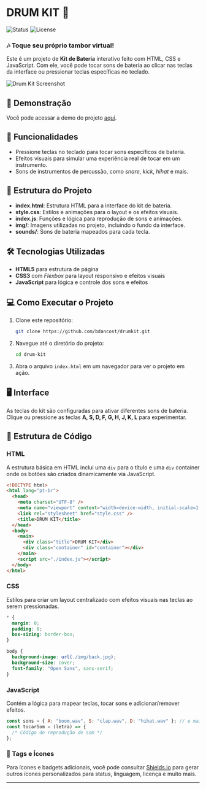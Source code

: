 # DRUM KIT 🥁

![Status](https://img.shields.io/badge/status-active-brightgreen) ![License](https://img.shields.io/badge/license-MIT-blue)

### 🎶 Toque seu próprio tambor virtual!

Este é um projeto de **Kit de Bateria** interativo feito com HTML, CSS e JavaScript. Com ele, você pode tocar sons de bateria ao clicar nas teclas da interface ou pressionar teclas específicas no teclado.

![Drum Kit Screenshot](./img/drumkit.png) <!-- Substitua pelo caminho correto para a imagem -->

## 🚀 Demonstração

Você pode acessar a demo do projeto [aqui](https://seu-link-para-demo.com).

## 📜 Funcionalidades

- Pressione teclas no teclado para tocar sons específicos de bateria.
- Efeitos visuais para simular uma experiência real de tocar em um instrumento.
- Sons de instrumentos de percussão, como _snare_, _kick_, _hihat_ e mais.

## 📂 Estrutura do Projeto

- **index.html**: Estrutura HTML para a interface do kit de bateria.
- **style.css**: Estilos e animações para o layout e os efeitos visuais.
- **index.js**: Funções e lógica para reprodução de sons e animações.
- **img/**: Imagens utilizadas no projeto, incluindo o fundo da interface.
- **sounds/**: Sons de bateria mapeados para cada tecla.

## 🛠️ Tecnologias Utilizadas

- **HTML5** para estrutura de página
- **CSS3** com _Flexbox_ para layout responsivo e efeitos visuais
- **JavaScript** para lógica e controle dos sons e efeitos

## 💻 Como Executar o Projeto

1. Clone este repositório:

   ```bash
   git clone https://github.com/bdancost/drumkit.git
   ```

2. Navegue até o diretório do projeto:

   ```bash
   cd drum-kit
   ```

3. Abra o arquivo `index.html` em um navegador para ver o projeto em ação.

## 🖥️ Interface

As teclas do kit são configuradas para ativar diferentes sons de bateria. Clique ou pressione as teclas **A, S, D, F, G, H, J, K, L** para experimentar.

## 🧩 Estrutura de Código

### HTML

A estrutura básica em HTML inclui uma `div` para o título e uma `div` container onde os botões são criados dinamicamente via JavaScript.

```html
<!DOCTYPE html>
<html lang="pt-br">
  <head>
    <meta charset="UTF-8" />
    <meta name="viewport" content="width=device-width, initial-scale=1.0" />
    <link rel="stylesheet" href="style.css" />
    <title>DRUM KIT</title>
  </head>
  <body>
    <main>
      <div class="title">DRUM KIT</div>
      <div class="container" id="container"></div>
    </main>
    <script src="./index.js"></script>
  </body>
</html>
```

### CSS

Estilos para criar um layout centralizado com efeitos visuais nas teclas ao serem pressionadas.

```css
* {
  margin: 0;
  padding: 0;
  box-sizing: border-box;
}

body {
  background-image: url(./img/back.jpg);
  background-size: cover;
  font-family: "Open Sans", sans-serif;
}
```

### JavaScript

Contém a lógica para mapear teclas, tocar sons e adicionar/remover efeitos.

```javascript
const sons = { A: "boom.wav", S: "clap.wav", D: "hihat.wav" }; // e mais...
const tocarSom = (letra) => {
  /* Código de reprodução de som */
};
```

### 📌 Tags e Ícones

Para ícones e badgets adicionais, você pode consultar [Shields.io](https://shields.io/) para gerar outros ícones personalizados para status, linguagem, licença e muito mais.

---

